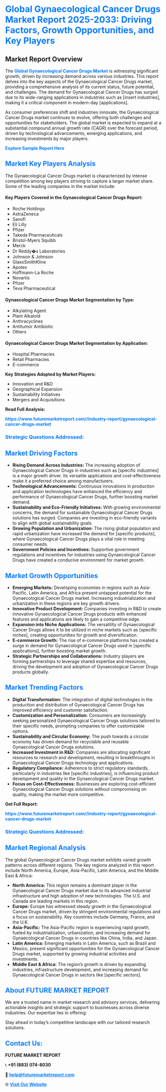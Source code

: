 <h1 style="color: #007BFF;">Global Gynaecological Cancer Drugs Market Report 2025-2033: Driving Factors, Growth Opportunities, and Key Players</h1>

<section id="overview">
<h2>Market Report Overview</h2>
<p>The <a href="https://www.futuremarketreport.com//industry-report/gynaecological-cancer-drugs-market" style="color: #007BFF; text-decoration: none;"><strong>Global Gynaecological Cancer Drugs Market</strong></a> is witnessing significant growth, driven by increasing demand across various industries. This report delves into the key aspects of the Gynaecological Cancer Drugs market, providing a comprehensive analysis of its current status, future potential, and challenges. The demand for Gynaecological Cancer Drugs has surged due to its wide-ranging applications in industries such as [insert industries], making it a critical component in modern-day [applications].</p>
<p>As consumer preferences shift and industries innovate, the Gynaecological Cancer Drugs market continues to evolve, offering both challenges and opportunities for stakeholders. The global market is expected to expand at a substantial compound annual growth rate (CAGR) over the forecast period, driven by technological advancements, emerging applications, and increasing investments by major players.</p>
</section>

<section id="overview">
<p><a href="https://www.futuremarketreport.com//request-sample/reportId=61773" style="color: #007BFF; text-decoration: none;"><strong>Explore Sample Report Here</strong></a></p>
</section>

<section id="key-players">
<h2 style="color: #007BFF;">Market Key Players Analysis</h2>
<p>The Gynaecological Cancer Drugs market is characterized by intense competition among key players striving to capture a larger market share. Some of the leading companies in the market include:</p>
<h4>Key Players Covered in the Gynaecological Cancer Drugs Report:</h4>
<ul><li>Roche Holdings</li><li>AstraZeneca</li><li>Sanofi</li><li>Eli Lilly</li><li>Pfizer</li><li>Takeda Pharmaceuticals</li><li>Bristol-Myers Squibb</li><li>Merck</li><li>Dr Reddy�s Laboratories</li><li>Johnson &amp; Johnson</li><li>GlaxoSmithKline</li><li>Apotex</li><li>Hoffmann-La Roche</li><li>Novartis</li><li>Pfizer</li><li>Teva Pharmaceutical</li></ul>
<h4>Gynaecological Cancer Drugs Market Segmentation by Type:</h4>
<ul><li>Alkylating Agent</li><li>Plant Alkaloid</li><li>Anthracyclines</li><li>Antitumor Antibiotic</li><li>Others</li></ul>

<h4>Gynaecological Cancer Drugs Market Segmentation by Application:</h4>
<ul><li>Hospital Pharmacies</li><li>Retail Pharmacies</li><li>E-commerce</li></ul>
<p><strong>Key Strategies Adopted by Market Players:</strong></p>
<ul>
<li>Innovation and R&D</li>
<li>Geographical Expansion</li>
<li>Sustainability Initiatives</li>
<li>Mergers and Acquisitions</li>
</ul>
</section>

<section>
<p><strong>Read Full Analysis: </strong></p><a href="https://www.futuremarketreport.com//industry-report/gynaecological-cancer-drugs-market" style="color: #007BFF; text-decoration: none;"><strong>https://www.futuremarketreport.com//industry-report/gynaecological-cancer-drugs-market</strong></a>
<h3 style="color: #007BFF;">Strategic Questions Addressed:</h3>
</section>

<section id="driving-factors">
<h2 style="color: #007BFF;">Market Driving Factors</h2>
<ul>
<li><strong>Rising Demand Across Industries:</strong> The increasing adoption of Gynaecological Cancer Drugs in industries such as [specific industries] is a major growth driver. Its versatile applications and cost-effectiveness make it a preferred choice among manufacturers.</li>
<li><strong>Technological Advancements:</strong> Continuous innovations in production and application technologies have enhanced the efficiency and performance of Gynaecological Cancer Drugs, further boosting market demand.</li>
<li><strong>Sustainability and Eco-Friendly Initiatives:</strong> With growing environmental concerns, the demand for sustainable Gynaecological Cancer Drugs solutions has surged. Companies are investing in eco-friendly variants to align with global sustainability goals.</li>
<li><strong>Growing Population and Urbanization:</strong> The rising global population and rapid urbanization have increased the demand for [specific products], where Gynaecological Cancer Drugs plays a vital role in meeting consumer needs.</li>
<li><strong>Government Policies and Incentives:</strong> Supportive government regulations and incentives for industries using Gynaecological Cancer Drugs have created a conducive environment for market growth.</li>
</ul>
</section>

<section id="growth-opportunities">
<h2 style="color: #007BFF;">Market Growth Opportunities</h2>
<ul>
<li><strong>Emerging Markets:</strong> Developing economies in regions such as Asia-Pacific, Latin America, and Africa present untapped potential for the Gynaecological Cancer Drugs market. Increasing industrialization and urbanization in these regions are key growth drivers.</li>
<li><strong>Innovative Product Development:</strong> Companies investing in R&D to create innovative Gynaecological Cancer Drugs products with enhanced features and applications are likely to gain a competitive edge.</li>
<li><strong>Expansion into Niche Applications:</strong> The versatility of Gynaecological Cancer Drugs allows it to be utilized in niche markets such as [specific niches], creating opportunities for growth and diversification.</li>
<li><strong>E-commerce Growth:</strong> The rise of e-commerce platforms has created a surge in demand for Gynaecological Cancer Drugs used in [specific applications], further boosting market growth.</li>
<li><strong>Strategic Partnerships and Collaborations:</strong> Industry players are forming partnerships to leverage shared expertise and resources, driving the development and adoption of Gynaecological Cancer Drugs products globally.</li>
</ul>
</section>

<section id="trending-factors">
<h2 style="color: #007BFF;">Market Trending Factors</h2>
<ul>
<li><strong>Digital Transformation:</strong> The integration of digital technologies in the production and distribution of Gynaecological Cancer Drugs has improved efficiency and customer satisfaction.</li>
<li><strong>Customization and Personalization:</strong> Consumers are increasingly seeking personalized Gynaecological Cancer Drugs solutions tailored to their specific needs, prompting companies to offer customizable options.</li>
<li><strong>Sustainability and Circular Economy:</strong> The push towards a circular economy has driven demand for recyclable and reusable Gynaecological Cancer Drugs solutions.</li>
<li><strong>Increased Investment in R&D:</strong> Companies are allocating significant resources to research and development, resulting in breakthroughs in Gynaecological Cancer Drugs technology and applications.</li>
<li><strong>Regulatory Compliance:</strong> Adherence to strict regulatory standards, particularly in industries like [specific industries], is influencing product development and quality in the Gynaecological Cancer Drugs market.</li>
<li><strong>Focus on Cost-Effectiveness:</strong> Businesses are exploring cost-efficient Gynaecological Cancer Drugs solutions without compromising on quality, making the market more competitive.</li>
</ul>
</section>

<section>
<p><strong>Get Full Report: </strong></p><a href="https://www.futuremarketreport.com//industry-report/gynaecological-cancer-drugs-market" style="color: #007BFF; text-decoration: none;"><strong>https://www.futuremarketreport.com//industry-report/gynaecological-cancer-drugs-market</strong></a>
<h3 style="color: #007BFF;">Strategic Questions Addressed:</h3>
</section>


<section id="regional-analysis">
<h2 style="color: #007BFF;">Market Regional Analysis</h2>
<p>The global Gynaecological Cancer Drugs market exhibits varied growth patterns across different regions. The key regions analyzed in this report include North America, Europe, Asia-Pacific, Latin America, and the Middle East & Africa:</p>
<ul>
<li><strong>North America:</strong> This region remains a dominant player in the Gynaecological Cancer Drugs market due to its advanced industrial infrastructure and high adoption of new technologies. The U.S. and Canada are leading markets in this region.</li>
<li><strong>Europe:</strong> Europe has witnessed steady growth in the Gynaecological Cancer Drugs market, driven by stringent environmental regulations and a focus on sustainability. Key countries include Germany, France, and the U.K.</li>
<li><strong>Asia-Pacific:</strong> The Asia-Pacific region is experiencing rapid growth, fueled by industrialization, urbanization, and increasing demand for Gynaecological Cancer Drugs in countries like China, India, and Japan.</li>
<li><strong>Latin America:</strong> Emerging markets in Latin America, such as Brazil and Mexico, present significant opportunities for the Gynaecological Cancer Drugs market, supported by growing industrial activities and investments.</li>
<li><strong>Middle East & Africa:</strong> The region’s growth is driven by expanding industries, infrastructure development, and increasing demand for Gynaecological Cancer Drugs in sectors like [specific sectors].</li>
</ul>
</section>

<footer>
<h2 style="color: #007BFF;">About FUTURE MARKET REPORT</h2>
<p>We are a trusted name in market research and advisory services, delivering actionable insights and strategic support to businesses across diverse industries. Our expertise lies in offering:</p>

<p>Stay ahead in today’s competitive landscape with our tailored research solutions.</p>

<h2 style="color: #007BFF;">Contact Us:</h2>
<p><strong>FUTURE MARKET REPORT</strong></p>
<p>📞 <strong>+91 (883) 074-8030</strong></p>
<p>📧 <strong><a href="mailto:help@futuremarketreport.com" style="color: #007BFF;">help@futuremarketreport.com</a></strong></p>
<p>🌐 <strong><a href="https://www.futuremarketreport.com/" style="color: #007BFF;">Visit Our Website</a></strong></p>
</footer>
